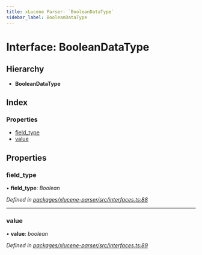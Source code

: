 ```yaml
---
title: xLucene Parser: `BooleanDataType`
sidebar_label: BooleanDataType
---
```


# Interface: BooleanDataType

## Hierarchy

* **BooleanDataType**

## Index

### Properties

* [field_type](booleandatatype.md#field_type)
* [value](booleandatatype.md#value)

## Properties

###  field_type

• **field_type**: *Boolean*

*Defined in [packages/xlucene-parser/src/interfaces.ts:88](https://github.com/terascope/teraslice/blob/653cf7530/packages/xlucene-parser/src/interfaces.ts#L88)*

___

###  value

• **value**: *boolean*

*Defined in [packages/xlucene-parser/src/interfaces.ts:89](https://github.com/terascope/teraslice/blob/653cf7530/packages/xlucene-parser/src/interfaces.ts#L89)*
